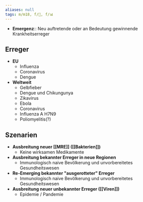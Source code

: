 ```yaml
---
aliases: null
tags: m/m18, f/🦠, f/📊
---
```

- **Emergenz**:: Neu auftretende oder an Bedeutung gewinnende Krankheitserreger
## Erreger
- **EU**
	- Influenza
	- Coronavirus
	- Dengue
- **Weltweit**
	- Gelbfieber
	- Dengue und Chikungunya
	- Zikavirus
	- Ebola
	- Coronavirus
	- Influenza A H7N9
	- Poliomyelitis(?)
## Szenarien
- **Ausbreitung neuer [[MRE]] ([[Bakterien]])**
	- Keine wirksamen Medikamente
- **Ausbreitung bekannter Erreger in neue Regionen**
	- Immunologisch naive Bevölkerung und unvorbereitetes Gesundheitswesen
- **Re-Emerging bekannter "ausgerotteter" Erreger**
	- Immunologisch naive Bevölkerung und unvorbereitetes Gesundheitswesen
- **Ausbreitung neuer unbekannter Erreger ([[Viren]])**
	- Epidemie / Pandemie
